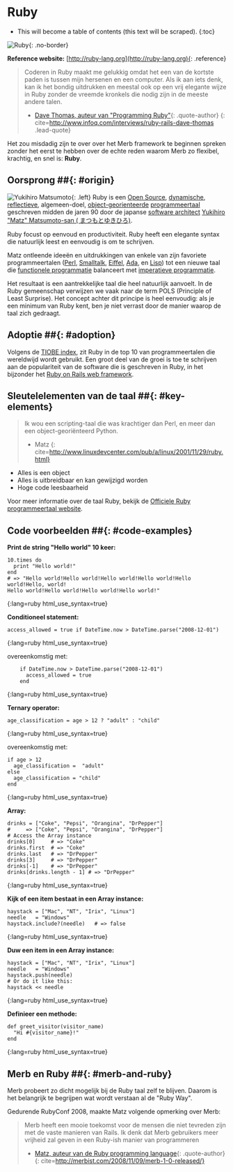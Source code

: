 # Ruby

* This will become a table of contents (this text will be scraped).
{:toc}

![Ruby](/images/ruby-header.gif){: .no-border}

**Reference website:** [http://ruby-lang.org](http://ruby-lang.org){: .reference}

> Coderen in Ruby maakt me gelukkig omdat het een van de kortste paden is tussen mijn hersenen en een computer. Als ik aan iets denk, kan ik het bondig uitdrukken en meestal ook op een vrij elegante wijze in Ruby zonder de vreemde kronkels die nodig zijn in de meeste andere talen.
> - [Dave Thomas, auteur van "Programming Ruby"](http://pragdave.pragprog.com/){: .quote-author}
{: cite=http://www.infoq.com/interviews/ruby-rails-dave-thomas .lead-quote}

Het zou misdadig zijn te over over het Merb framework te beginnen spreken zonder het eerst te hebben over de echte reden waarom Merb zo flexibel, krachtig, en snel is: **Ruby**.

## Oorsprong ##{: #origin}
![Yukihiro Matsumoto](/images/Yukihiro_Matsumoto.jpg){: .left}
Ruby is een [Open Source](http://en.wikipedia.org/wiki/Open_Source), [dynamische](http://en.wikipedia.org/wiki/Dynamic), [reflectieve](http://en.wikipedia.org/wiki/Reflection_%28computer_science%29), algemeen-doel, [object-georienteerde](http://en.wikipedia.org/wiki/Object-oriented_programming) [programmeertaal](http://en.wikipedia.org/wiki/Programming_language) geschreven midden de jaren 90 door de japanse [software architect](http://en.wikipedia.org/wiki/Software_architect) [Yukihiro "Matz" Matsumoto-san ( まつもとゆきひろ)](http://en.wikipedia.org/wiki/Yukihiro_Matsumoto).

Ruby focust op eenvoud en productiviteit. Ruby heeft een elegante syntax die natuurlijk leest en eenvoudig is om te schrijven.

Matz ontleende ideeën en uitdrukkingen van enkele van zijn favoriete programmeertalen ([Perl](http://en.wikipedia.org/wiki/Perl), [Smalltalk](http://en.wikipedia.org/wiki/Smalltalk), [Eiffel](http://en.wikipedia.org/wiki/Eiffel_%28programming_language%29), [Ada](http://en.wikipedia.org/wiki/Ada_%28programming_language%29), en [Lisp](http://en.wikipedia.org/wiki/Lisp_%28programming_language%29)) tot een nieuwe taal die [functionele programmatie](http://en.wikipedia.org/wiki/Functional_programming) balanceert met [imperatieve programmatie](http://en.wikipedia.org/wiki/Imperative_programming).

Het resultaat is een aantrekkelijke taal die heel natuurlijk aanvoelt. In de Ruby gemeenschap verwijzen we vaak naar de term POLS (Principle of Least Surprise). Het concept achter dit principe is heel eenvoudig: als je een minimum van Ruby kent, ben je niet verrast door de manier waarop de taal zich gedraagt.

## Adoptie ##{: #adoption}
Volgens de [TIOBE index](http://www.tiobe.com/index.php/content/paperinfo/tpci/index.html), zit Ruby in de top 10 van programmeertalen die wereldwijd wordt gebruikt. Een groot deel van de groei is toe te schrijven aan de populariteit van de software die is geschreven in Ruby, in het bijzonder het [Ruby on Rails web framework](http://rubyonrails.org).

## Sleutelelementen van de taal ##{: #key-elements}

> Ik wou een scripting-taal die was krachtiger dan Perl, en meer dan een object-georiënteerd Python.
> - Matz
{: cite=http://www.linuxdevcenter.com/pub/a/linux/2001/11/29/ruby.html}

* Alles is een object
* Alles is uitbreidbaar en kan gewijzigd worden
* Hoge code leesbaarheid

Voor meer informatie over de taal Ruby, bekijk de [Officiele Ruby programmeertaal website](http://www.ruby-lang.org/en/about).

## Code voorbeelden ##{: #code-examples}

**Print de string "Hello world" 10 keer:**

    10.times do
      print "Hello world!"
    end
    # => "Hello world!Hello world!Hello world!Hello world!Hello world!Hello, world!
    Hello world!Hello world!Hello world!Hello world!"
{:lang=ruby html_use_syntax=true}

**Conditioneel statement:**

	access_allowed = true if DateTime.now > DateTime.parse("2008-12-01")
{:lang=ruby html_use_syntax=true}

overeenkomstig met:

		if DateTime.now > DateTime.parse("2008-12-01")
		  access_allowed = true 
		end
{:lang=ruby html_use_syntax=true}

**Ternary operator:**

    age_classification = age > 12 ? "adult" : "child"
{:lang=ruby html_use_syntax=true}

overeenkomstig met:

    if age > 12
      age_classification =  "adult"
    else
      age_classification = "child"
    end
{:lang=ruby html_use_syntax=true}

**Array:**

	drinks = ["Coke", "Pepsi", "Orangina", "DrPepper"]
	#     => ["Coke", "Pepsi", "Orangina", "DrPepper"]
	# Access the Array instance
	drinks[0]     # => "Coke"
	drinks.first  # => "Coke"
	drinks.last   # => "DrPepper"
	drinks[3]     # => "DrPepper"
	drinks[-1]    # => "DrPepper"
	drinks[drinks.length - 1] # => "DrPepper"
{:lang=ruby html_use_syntax=true}


**Kijk of een item bestaat in een Array instance:**

	haystack = ["Mac", "NT", "Irix", "Linux"]
	needle   = "Windows"
	haystack.include?(needle)	# => false
{:lang=ruby html_use_syntax=true}

**Duw een item in een Array instance:**

	haystack = ["Mac", "NT", "Irix", "Linux"]
	needle   = "Windows"
	haystack.push(needle)
	# Or do it like this:
	haystack << needle
{:lang=ruby html_use_syntax=true}

**Definieer een methode:**

    def greet_visitor(visitor_name)
      "Hi #{visitor_name}!"
    end
{:lang=ruby html_use_syntax=true}

## Merb en Ruby ##{: #merb-and-ruby}

Merb probeert zo dicht mogelijk bij de Ruby taal zelf te blijven. Daarom is het belangrijk te begrijpen wat wordt verstaan al de "Ruby Way".

Gedurende RubyConf 2008, maakte Matz volgende opmerking over Merb:

> Merb heeft een mooie toekomst voor de mensen die niet tevreden zijn met de vaste manieren van Rails.  Ik denk dat Merb gebruikers meer vrijheid zal geven in een Ruby-ish manier van programmeren
> - [Matz, auteur van de Ruby programming language](http://ruby-lang.org/){: .quote-author}
{: cite=http://merbist.com/2008/11/09/merb-1-0-released/}
